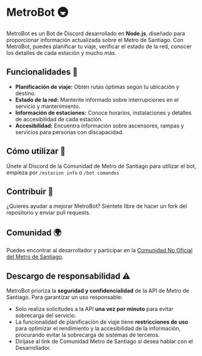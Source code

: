 # MetroBot 🚇

MetroBot es un Bot de Discord desarrollado en **Node.js**, diseñado para proporcionar información actualizada sobre el Metro de Santiago. Con MetroBot, puedes planificar tu viaje, verificar el estado de la red, conocer los detalles de cada estación y mucho más.

## Funcionalidades 🌟
- **Planificación de viaje:** Obtén rutas óptimas según tu ubicación y destino.
- **Estado de la red:** Mantente informado sobre interrupciones en el servicio y mantenimiento.
- **Información de estaciones:** Conoce horarios, instalaciones y detalles de accesibilidad de cada estación.
- **Accesibilidad:** Encuentra información sobre ascensores, rampas y servicios para personas con discapacidad.

## Cómo utilizar 🔧
Únete al Discord de la Comunidad de Metro de Santiago para utilizar el bot, empieza por `/estacion info` o `/bot comandos` 

## Contribuir 🤝
¿Quieres ayudar a mejorar MetroBot? Siéntete libre de hacer un fork del repositorio y enviar pull requests.

## Comunidad 🌍
Puedes encontrar al desarrollador y participar en la [Comunidad No Oficial del Metro de Santiago](https://www.metroman.me/comunidades/comunidad-metro-de-santiago/).

## Descargo de responsabilidad ⚠️
MetroBot prioriza la **seguridad y confidencialidad** de la API de Metro de Santiago. Para garantizar un uso responsable:
- Solo realiza solicitudes a la API **una vez por minuto** para evitar sobrecarga del servicio.
- La funcionalidad de planificación de viaje tiene **restricciones de uso** para optimizar el rendimiento y la accesibilidad de la información, procurando evitar la sobrecarga de sistemas de terceros.
- Diríjase al link de Comunidad Metro de Santiago si desea hablar con el Desarrollador. 
